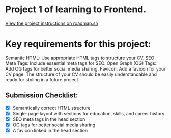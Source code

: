 # Project 1 of learning to Frontend.

[View the project instructions on roadmap.sh](https://roadmap.sh/projects/single-page-cv)

# Key requirements for this project:

Semantic HTML: Use appropriate HTML tags to structure your CV.
SEO Meta Tags: Include essential meta tags for SEO.
Open Graph (OG) Tags: Add OG tags for better social media sharing.
Favicon: Add a favicon for your CV page.
The structure of your CV should be easily understandable and ready for styling in a future project.

## Submission Checklist:
- [x] Semantically correct HTML structure
- [x] Single-page layout with sections for education, skills, and career history
- [x] SEO meta tags in the head section
- [x] OG tags for better social media sharing
- [x] A favicon linked in the head section
